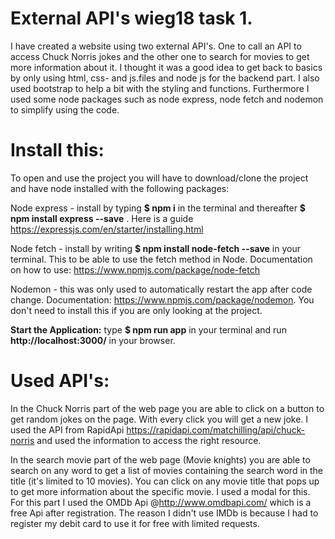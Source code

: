 # External API's wieg18 task 1.
I have created a website using two external API's. 
One to call an API to access Chuck Norris jokes and the other one to search for movies to get more information about it. I thought it was a good idea to get back to basics by only using html, css- and js.files and node js for the backend part. I also used bootstrap to help a bit with the styling and functions. Furthermore I used some node packages such as node express, node fetch and nodemon to simplify using the code. 

# Install this:
To open and use the project you will have to download/clone the project and have node installed with the following packages:

Node express - install by typing **$ npm i** in the terminal and thereafter **$ npm install express --save** . Here is a guide https://expressjs.com/en/starter/installing.html

Node fetch - install by writing **$ npm install node-fetch --save** in your terminal. This to be able to use the fetch method in Node. Documentation on how to use: https://www.npmjs.com/package/node-fetch

Nodemon - this was only used to automatically restart the app after code change. Documentation: https://www.npmjs.com/package/nodemon. You don't need to install this if you are only looking at the project.

**Start the Application:**
type **$ npm run app** in your terminal and run **http://localhost:3000/** in your browser.

# Used API's: 
In the Chuck Norris part of the web page you are able to click on a button to get random jokes on the page. With every click you will get a new joke.
I used the API from RapidApi https://rapidapi.com/matchilling/api/chuck-norris and used the information to access the right resource.

In the search movie part of the web page (Movie knights) you are able to search on any word to get a list of movies containing the search word in the title (it's limited to 10 movies). You can click on any movie title that pops up to get more information about the specific movie. I used a modal for this.
For this part I used the OMDb Api @http://www.omdbapi.com/ which is a free Api after registration. The reason I didn't use IMDb is because I had to register my debit card to use it for free with limited requests. 

